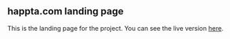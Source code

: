 ## happta.com landing page

This is the landing page for the project. You can see the live version [here](http://happta.com).